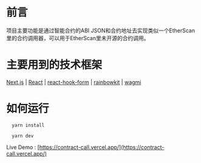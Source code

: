 # 前言

项目主要功能是通过智能合约的ABI JSON和合约地址去实现类似一个EtherScan里的合约调用器，可以用于EtherScan里未开源的合约调用。

# 主要用到的技术框架

[Next.js](https://nextjs.org/) | [React](https://reactjs.org/) | [react-hook-form](https://react-hook-form.com/) | [rainbowkit](https://www.rainbowkit.com/) | [wagmi](https://wagmi.sh/)

# 如何运行

```
  yarn install

  yarn dev
```

Live Demo : [https://contract-call.vercel.app/](https://contract-call.vercel.app/)